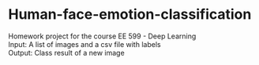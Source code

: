 # Human-face-emotion-classification
Homework project for the course EE 599 - Deep Learning </br>
Input: A list of images and a csv file with labels</br>
Output: Class result of a new image
